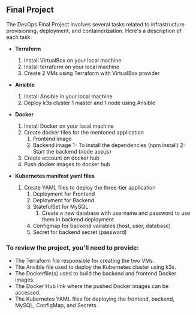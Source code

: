 ## Final Project 
The DevOps Final Project involves several tasks related to infrastructure provisioning, deployment, and containerization. Here's a description of each task:

-  **Terraform**
	1. Install VirtualBox on your local machine 
	2. Install terraform  on your local machine 
	3. Create 2 VMs using Terraform with VirtualBox provider

- **Ansible**
	1. Install Ansible in your local machine
	2. Deploy k3s cluster 1 master and 1 node using Ansible

- **Docker**
	1. Install Docker on your local machine
	1. Create docker files for the mentoned application
		1. Frontend image
		2. Backend image
			1- To install the dependencies (npm install)
			2- Start the backend (node app.js)
	2. Create account on docker hub
	3. Push docker images to docker hub

- **Kubernetes manifest yaml files**
	1. Create YAML files to deploy the three-tier application
		1. Deployment for Frontend
		2. Deployment for Backend
		3. StatefulSet for MySQL 
			1. Create a new database with username and password to use them in backend deployment
		4. Configmap for backend vairables (host, user, database)
		5. Secret for backend secret (password)


### To review the project, you'll need to provide:

- The Terraform file responsible for creating the two VMs.
- The Ansible file used to deploy the Kubernetes cluster using k3s.
- The Dockerfile(s) used to build the backend and frontend Docker images.
- The Docker Hub link where the pushed Docker images can be accessed.
- The Kubernetes YAML files for deploying the frontend, backend, MySQL, ConfigMap, and Secrets.